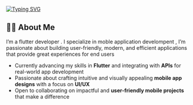 [![Typing SVG](https://readme-typing-svg.herokuapp.com?size=25&duration=4000&color=FF5733&center=true&vCenter=true&lines=hi+there+,+i'm+shahd)](https://git.io/typing-svg)

## 👩‍💻 About Me
 I’m a flutter developer .
I specialize in moble application develompent , I’m passionate about building user-friendly, modern, 
and efficient applications that provide great experiences for end users

- Currently advancing my skills in **Flutter** and integrating with **APIs**  for real-world app development  
-  Passionate about crafting intuitive and visually appealing **mobile app designs** with a focus on **UI/UX**  
- Open to collaborating on impactful and **user-friendly mobile projects** that make a difference  
